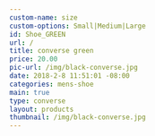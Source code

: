 ```yaml
---
custom-name: size
custom-options: Small|Medium|Large
id: Shoe_GREEN
url: /
title: converse green
price: 20.00
pic-url: /img/black-converse.jpg
date: 2018-2-8 11:51:01 -08:00
categories: mens-shoe
main: true
type: converse
layout: products
thumbnail: /img/black-converse.jpg
---
```

